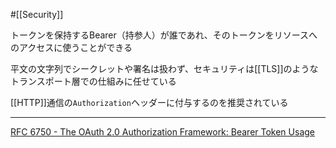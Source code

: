 #[[Security]]

トークンを保持するBearer（持参人）が誰であれ、そのトークンをリソースへのアクセスに使うことができる

平文の文字列でシークレットや署名は扱わず、セキュリティは[[TLS]]のようなトランスポート層での仕組みに任せている

[[HTTP]]通信の`Authorization`ヘッダーに付与するのを推奨されている

---

[RFC 6750 - The OAuth 2.0 Authorization Framework: Bearer Token Usage](https://tex2e.github.io/rfc-translater/html/rfc6750)